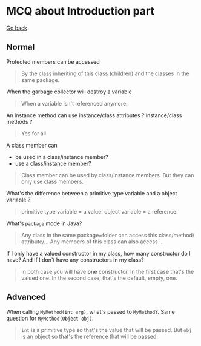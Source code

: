# MCQ about Introduction part

[Go back](..)

## Normal

Protected members can be accessed

<blockquote class="spoiler">
By the class inheriting of this class (children)
and the classes in the same package.
</blockquote>

When the garbage collector will destroy a variable

<blockquote class="spoiler">
When a variable isn't referenced anymore.
</blockquote>

An instance method can use instance/class attributes ?
instance/class methods ?

<blockquote class="spoiler">
Yes for all.
</blockquote>

A class member can
* be used in a class/instance member?
* use a class/instance member?

<blockquote class="spoiler">
Class member can be used by class/instance members. But they
can only use class members.
</blockquote>

What's the difference between a primitive type variable
and a object variable ?

<blockquote class="spoiler">
primitive type variable = a value. object variable = a reference.
</blockquote>

What's ``package`` mode in Java?

<blockquote class="spoiler">
Any class in the same package=folder can access this class/method/
attribute/... Any members of this class can also access ...
</blockquote>

If I only have a valued constructor in my class,
how many constructor do I have? And If I don't have
any constructors in my class?

<blockquote class="spoiler">
In both case you will have <b>one</b> constructor. In the first
case that's the valued one. In the second case, that's the 
default, empty, one.
</blockquote>

## Advanced

When calling ``MyMethod(int arg)``, what's passed
to ``MyMethod``?. Same question for ``MyMethod(Object obj)``.

<blockquote class="spoiler">
<code>int</code> is a primitive type so that's the value that will be passed.
But <code>obj</code> is an object so that's the reference that will be passed.
</blockquote>